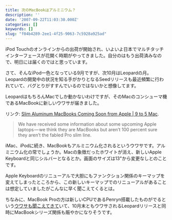 ```yaml
---
title: 次のMacBookはアルミニウム？
description: ''
date: '2007-09-22T11:03:30.000Z'
categories: []
keywords: []
slug: "f04b4289-2ee1-4f25-9063-7c5928a925ad"
---
```

iPod Touchのオンラインからの出荷が開始され、いよいよ日本でマルチタッチインターフェースが花開く時期がやってきました。自分のはもう出荷済みなので、明日には届くのではと思っています。

さて、そんなiPod一色となっている9月ですが、次10月はLeopardの月。Leopardの開発中の状況を知る手がかりとなるSeedリリースも最近頻繁に行われていて、バグとりがすすんでいるのではないかと想像してます。

LeopardはもちろんMacでしか動かないわけですが、そのMacのコンシューマ機であるMacBookに新しいウワサが届きました。

リンク: [Slim Aluminum MacBooks Coming Soon from Apple | 9 to 5 Mac](http://9to5mac.com/apple-to-release-new-aluminum-macbooks-7456543 "Slim Aluminum MacBooks Coming Soon from Apple | 9 to 5 Mac").

> We have received some information about some upcoming Apple laptops — we think they are MacBooks but aren’t 100 percent sure they aren’t the fabled Pro slim line.

iMac、iPodに続き、MacBookもアルミニウム化されるというウワサです。アルミニウム化の常でしょうか。Macの象徴だったホワイトが消え、新しいApple Keyboardと同じシルバーとなるとか。画面のサイズは13"から変更なしとのことです。

Apple Keyboardのリニューアルで大胆にもファンクション関係のキーマップを変えてしまったところから、この新しいキーマップでのリニューアルがあることは想定していましたがこんなに早く聞こえてくるとは。

ちなみに、MacBook Proの方は新しいCPUであるPenryn搭載したものがでるという[ウワサも聞こえてきて](http://www.appleinsider.com/articles/07/09/19/next_gen_macbook_pro_penryn_chips_revealed.html)いて、10月末ともウワサされるLeopardリリースと同時にMacBookシリーズ関係も賑やかになりそうです。